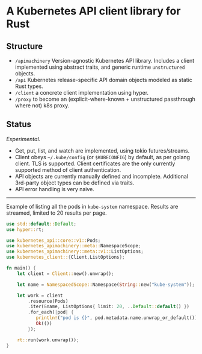 # A Kubernetes API client library for Rust

[crates.io]: https://crates.io/crates/kubernetes

## Structure

* `/apimachinery` Version-agnostic Kubernetes API library.  Includes
  a client implemented using abstract traits, and generic runtime
  `unstructured` objects.
* `/api` Kubernetes release-specific API domain objects modeled as
  static Rust types.
* `/client` a concrete client implementation using hyper.
* `/proxy` to become an (explicit-where-known + unstructured passthrough where
   not) k8s proxy.

## Status

*Experimental.*

- Get, put, list, and watch are implemented, using tokio
  futures/streams.
- Client obeys `~/.kube/config` (or `$KUBECONFIG`) by default, as per
  golang client.  TLS is supported.  Client certificates are the only
  currently supported method of client authentication.
- API objects are currently manually defined and incomplete.
  Additional 3rd-party object types can be defined via traits.
- API error handling is very naive.

---

Example of listing all the pods in `kube-system` namespace.
Results are streamed, limited to 20 results per page.

```rust
use std::default::Default;
use hyper::rt;

use kubernetes_api::core::v1::Pods;
use kubernetes_apimachinery::meta::NamespaceScope;
use kubernetes_apimachinery::meta::v1::ListOptions;
use kubernetes_client::{Client,ListOptions};

fn main() {
    let client = Client::new().unwrap();

    let name = NamespacedScope::Namespace(String::new("kube-system"));

    let work = client
        .resource(Pods)
        .iter(&name, ListOptions{ limit: 20, ..Default::default() })
        .for_each(|pod| {
           println!("pod is {}", pod.metadata.name.unwrap_or_default());
           Ok(())
        });

    rt::run(work.unwrap());
}
```
